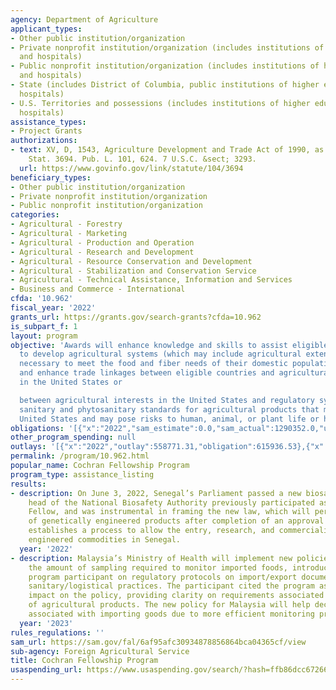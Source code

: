 ```yaml
---
agency: Department of Agriculture
applicant_types:
- Other public institution/organization
- Private nonprofit institution/organization (includes institutions of higher education
  and hospitals)
- Public nonprofit institution/organization (includes institutions of higher education
  and hospitals)
- State (includes District of Columbia, public institutions of higher education and
  hospitals)
- U.S. Territories and possessions (includes institutions of higher education and
  hospitals)
assistance_types:
- Project Grants
authorizations:
- text: XV, D, 1543, Agriculture Development and Trade Act of 1990, as amended. 104
    Stat. 3694. Pub. L. 101, 624. 7 U.S.C. &sect; 3293.
  url: https://www.govinfo.gov/link/statute/104/3694
beneficiary_types:
- Other public institution/organization
- Private nonprofit institution/organization
- Public nonprofit institution/organization
categories:
- Agricultural - Forestry
- Agricultural - Marketing
- Agricultural - Production and Operation
- Agricultural - Research and Development
- Agricultural - Resource Conservation and Development
- Agricultural - Stabilization and Conservation Service
- Agricultural - Technical Assistance, Information and Services
- Business and Commerce - International
cfda: '10.962'
fiscal_year: '2022'
grants_url: https://grants.gov/search-grants?cfda=10.962
is_subpart_f: 1
layout: program
objective: 'Awards will enhance knowledge and skills to assist eligible countries
  to develop agricultural systems (which may include agricultural extension services)
  necessary to meet the food and fiber needs of their domestic populations; and strengthen
  and enhance trade linkages between eligible countries and agricultural interests
  in the United States or

  between agricultural interests in the United States and regulatory systems governing
  sanitary and phytosanitary standards for agricultural products that may enter the
  United States and may pose risks to human, animal, or plant life or health.'
obligations: '[{"x":"2022","sam_estimate":0.0,"sam_actual":1290352.0,"usa_spending_actual":630332.82},{"x":"2023","sam_estimate":0.0,"sam_actual":1092365.0,"usa_spending_actual":172021.46},{"x":"2024","sam_estimate":2551235.0,"sam_actual":0.0,"usa_spending_actual":1956524.01}]'
other_program_spending: null
outlays: '[{"x":"2022","outlay":558771.31,"obligation":615936.53},{"x":"2023","outlay":521062.35,"obligation":941707.52},{"x":"2024","outlay":571571.47,"obligation":2193684.13}]'
permalink: /program/10.962.html
popular_name: Cochran Fellowship Program
program_type: assistance_listing
results:
- description: On June 3, 2022, Senegal’s Parliament passed a new biosafety law.  The
    head of the National Biosafety Authority previously participated as a Cochran
    Fellow, and was instrumental in framing the new law, which will permit the entry
    of genetically engineered products after completion of an approval process and
    establishes a process to allow the entry, research, and commercialization of genetically
    engineered commodities in Senegal.
  year: '2022'
- description: Malaysia’s Ministry of Health will implement new policies related to
    the amount of sampling required to monitor imported foods, introduced by a 2023
    program participant on regulatory protocols on import/export documentation and
    sanitary/logistical practices. The participant cited the program as having a significant
    impact on the policy, providing clarity on requirements associated with the importation
    of agricultural products. The new policy for Malaysia will help decrease the costs
    associated with importing goods due to more efficient monitoring practices.
  year: '2023'
rules_regulations: ''
sam_url: https://sam.gov/fal/6af95afc30934878856864bca04365cf/view
sub-agency: Foreign Agricultural Service
title: Cochran Fellowship Program
usaspending_url: https://www.usaspending.gov/search/?hash=ffb86dcc6726699a6d02ea723d482e77
---
```

